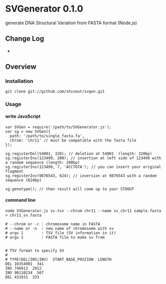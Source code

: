 SVGenerator 0.1.0
==========
generate DNA Structural Variation from FASTA format (Node.js)

Change Log
----------------
* [0.1.0]: release

Overview
----------------
### Installation ###
    git clone git://github.com/shinout/svgen.git

### Usage ###
#### write JavaScript ####
    var SVGen = require('/path/to/SVGenerator.js');
    var sg = new SVGen({
      path: '/path/to/single_fasta.fa',
      chrom: 'chr11' // must be compatible with the fasta file
    });

    sg.registerDel(54001, 320); // deletion at 54001  (length: 320bp)
    sg.registerIns(123499, 200); // insertion at left side of 123499 with a random sequence (length: 200bp)
    sg.registerIns(123499, 7, 'ACCTGTA'); // you can insert your original flagment
    sg.registerInv(9876543, 624); // inversion at 9876543 with a random sequence (624bp)

    sg.genotype(); // then result will come up to your STDOUT
#### command line ####
    node SVGenerator.js sv.tsv --chrom chr11 --name sv_chr11 sample.fasta  > chr11_sv.fasta

    # --chrom or -c : chromosome name in FASTA
    # --name or -n  : new name of chromosome with sv
    # argv 1        : TSV file (SV information in it)
    # argv 2        : FASTA file to make sv from


    # TSV format to specify SV
    #
    # TYPE(DEL|INS|INV)  START_BASE_POSIION  LENGTH
    DEL 10354901  341 
    INS 746913  2912
    INV 90110234  567
    DEL 431931  333 

